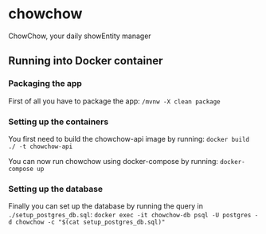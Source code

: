 # chowchow
ChowChow, your daily showEntity manager

## Running into Docker container

### Packaging the app
First of all you have to package the app:
`/mvnw -X clean package`

### Setting up the containers
You first need to build the chowchow-api image by running:
`docker build ./ -t chowchow-api`

You can now run chowchow using docker-compose by running:
`docker-compose up`

### Setting up the database
Finally you can set up the database by running the query in `./setup_postgres_db.sql`:
`docker exec -it chowchow-db psql -U postgres -d chowchow -c "$(cat setup_postgres_db.sql)"`